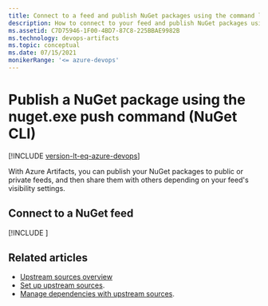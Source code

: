 ```yaml
---
title: Connect to a feed and publish NuGet packages using the command line
description: How to connect to your feed and publish NuGet packages using the command line
ms.assetid: C7D75946-1F00-4BD7-87C8-225BBAE9982B
ms.technology: devops-artifacts
ms.topic: conceptual
ms.date: 07/15/2021
monikerRange: '<= azure-devops'
---
```


# Publish a NuGet package using the nuget.exe push command (NuGet CLI)

[!INCLUDE [version-lt-eq-azure-devops](../../includes/version-lt-eq-azure-devops.md)]

With Azure Artifacts, you can publish your NuGet packages to public or private feeds, and then share them with others depending on your feed's visibility settings. 

## Connect to a NuGet feed

[!INCLUDE [](../includes/nuget/nuget-publish-endpoint.md)]

## Related articles

- [Upstream sources overview](../concepts/upstream-sources.md)
- [Set up upstream sources](../how-to/set-up-upstream-sources.md). 
- [Manage dependencies with upstream sources](../tutorials/protect-oss-packages-with-upstream-sources.md).

